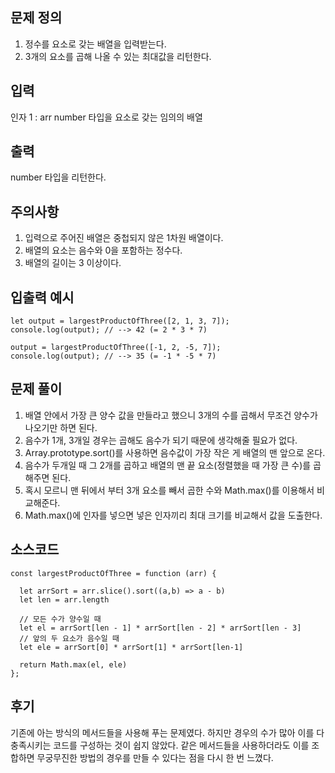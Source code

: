 ## 문제 정의

1. 정수를 요소로 갖는 배열을 입력받는다.
2. 3개의 요소를 곱해 나올 수 있는 최대값을 리턴한다.

## 입력

인자 1 : arr
number 타입을 요소로 갖는 임의의 배열

## 출력

number 타입을 리턴한다.

## 주의사항

1. 입력으로 주어진 배열은 중첩되지 않은 1차원 배열이다.
2. 배열의 요소는 음수와 0을 포함하는 정수다.
3. 배열의 길이는 3 이상이다.

## 입출력 예시

```
let output = largestProductOfThree([2, 1, 3, 7]);
console.log(output); // --> 42 (= 2 * 3 * 7)

output = largestProductOfThree([-1, 2, -5, 7]);
console.log(output); // --> 35 (= -1 * -5 * 7)
```

## 문제 풀이

1. 배열 안에서 가장 큰 양수 값을 만들라고 했으니 3개의 수를 곱해서 무조건 양수가 나오기만 하면 된다.
2. 음수가 1개, 3개일 경우는 곱해도 음수가 되기 때문에 생각해줄 필요가 없다.
3. Array.prototype.sort()를 사용하면 음수값이 가장 작은 게 배열의 맨 앞으로 온다.
4. 음수가 두개일 때 그 2개를 곱하고 배열의 맨 끝 요소(정렬했을 때 가장 큰 수)를 곱해주면 된다.
5. 혹시 모르니 맨 뒤에서 부터 3개 요소를 빼서 곱한 수와 Math.max()를 이용해서 비교해준다.
6. Math.max()에 인자를 넣으면 넣은 인자끼리 최대 크기를 비교해서 값을 도출한다.

## 소스코드

```
const largestProductOfThree = function (arr) {
 
  let arrSort = arr.slice().sort((a,b) => a - b)
  let len = arr.length
 
  // 모든 수가 양수일 때
  let el = arrSort[len - 1] * arrSort[len - 2] * arrSort[len - 3]
  // 앞의 두 요소가 음수일 때
  let ele = arrSort[0] * arrSort[1] * arrSort[len-1]
 
  return Math.max(el, ele)
};
```

## 후기

기존에 아는 방식의 메서드들을 사용해 푸는 문제였다.
하지만 경우의 수가 많아 이를 다 충족시키는 코드를 구성하는 것이 쉽지 않았다.
같은 메서드들을 사용하더라도 이를 조합하면 무궁무진한 방법의 경우를 만들 수 있다는 점을 다시 한 번 느꼈다.
